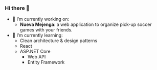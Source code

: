 ### Hi there 👋

- 🔭 I’m currently working on:
  * **Nueva Mejenga**: a web application to organize pick-up soccer games with your friends.
- 🌱 I’m currently learning:
  * Clean architecture & design patterns
  * React
  * ASP.NET Core
    * Web API
    * Entity Framework
